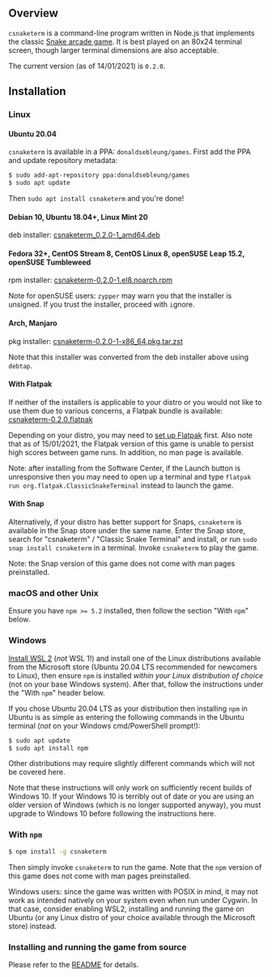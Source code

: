 ## Overview

`csnaketerm` is a command-line program written in Node.js that implements the classic [Snake arcade game](https://en.wikipedia.org/wiki/Snake_%28video_game_genre%29). It is best played on an 80x24 terminal screen, though larger terminal dimensions are also acceptable.

The current version (as of 14/01/2021) is `0.2.0`.

## Installation

### Linux

#### Ubuntu 20.04

`csnaketerm` is available in a PPA: `donaldsebleung/games`. First add the PPA and update repository metadata:

```bash
$ sudo add-apt-repository ppa:donaldsebleung/games
$ sudo apt update
```

Then `sudo apt install csnaketerm` and you're done!

#### Debian 10, Ubuntu 18.04+, Linux Mint 20

deb installer: [csnaketerm\_0.2.0-1\_amd64.deb](./csnaketerm_0.2.0-1_amd64.deb)

#### Fedora 32+, CentOS Stream 8, CentOS Linux 8, openSUSE Leap 15.2, openSUSE Tumbleweed

rpm installer: [csnaketerm-0.2.0-1.el8.noarch.rpm](./csnaketerm-0.2.0-1.el8.noarch.rpm)

Note for openSUSE users: `zypper` may warn you that the installer is unsigned. If you trust the installer, proceed with `i`gnore.

#### Arch, Manjaro

pkg installer: [csnaketerm-0.2.0-1-x86\_64.pkg.tar.zst](./csnaketerm-0.2.0-1-x86_64.pkg.tar.zst)

Note that this installer was converted from the deb installer above using `debtap`.

#### With Flatpak

If neither of the installers is applicable to your distro or you would not like to use them due to various concerns, a Flatpak bundle is available: [csnaketerm-0.2.0.flatpak](./csnaketerm-0.2.0.flatpak)

Depending on your distro, you may need to [set up Flatpak](https://flatpak.org/setup/) first. Also note that as of 15/01/2021, the Flatpak version of this game is unable to persist high scores between game runs. In addition, no man page is available.

Note: after installing from the Software Center, if the Launch button is unresponsive then you may need to open up a terminal and type `flatpak run org.flatpak.ClassicSnakeTerminal` instead to launch the game.

#### With Snap

Alternatively, if your distro has better support for Snaps, `csnaketerm` is available in the Snap store under the same name. Enter the Snap store, search for "csnaketerm" / "Classic Snake Terminal" and install, or run `sudo snap install csnaketerm` in a terminal. Invoke `csnaketerm` to play the game.

Note: the Snap version of this game does not come with man pages preinstalled.

### macOS and other Unix

Ensure you have `npm >= 5.2` installed, then follow the section "With `npm`" below.

### Windows

[Install WSL 2](https://docs.microsoft.com/en-us/windows/wsl/install-win10) (_not_ WSL 1!) and install one of the Linux distributions available from the Microsoft store (Ubuntu 20.04 LTS recommended for newcomers to Linux), then ensure `npm` is installed _within your Linux distribution of choice_ (not on your base Windows system). After that, follow the instructions under the "With `npm`" header below.

If you chose Ubuntu 20.04 LTS as your distribution then installing `npm` in Ubuntu is as simple as entering the following commands in the Ubuntu terminal (_not_ on your Windows cmd/PowerShell prompt!):

```bash
$ sudo apt update
$ sudo apt install npm
```

Other distributions may require slightly different commands which will not be covered here.

Note that these instructions will only work on sufficiently recent builds of Windows 10. If your Windows 10 is terribly out of date or you are using an older version of Windows (which is no longer supported anyway), you must upgrade to Windows 10 before following the instructions here.

### With `npm`

```bash
$ npm install -g csnaketerm
```

Then simply invoke `csnaketerm` to run the game. Note that the `npm` version of this game does not come with man pages preinstalled.

Windows users: since the game was written with POSIX in mind, it may not work as intended natively on your system even when run under Cygwin. In that case, consider enabling WSL2, installing and running the game on Ubuntu (or any Linux distro of your choice available through the Microsoft store) instead.

### Installing and running the game from source

Please refer to the [README](https://github.com/DonaldKellett/csnaketerm/blob/main/README.md) for details.
